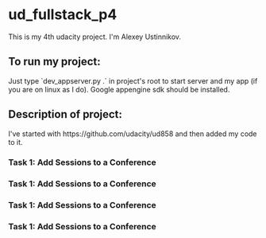 <h1> ud_fullstack_p4 </h1>
This is my 4th udacity project. I'm Alexey Ustinnikov.
<h2> To run my project:</h2>
Just type `dev_appserver.py .` in project's root to start server and my app (if you are on linux as I do). Google appengine sdk should be installed.
<h2>Description of project:</h2>
I've started with https://github.com/udacity/ud858 and then added my code to it.
<h3>Task 1: Add Sessions to a Conference</h3>

<h3>Task 1: Add Sessions to a Conference</h3>
<h3>Task 1: Add Sessions to a Conference</h3>
<h3>Task 1: Add Sessions to a Conference</h3>
